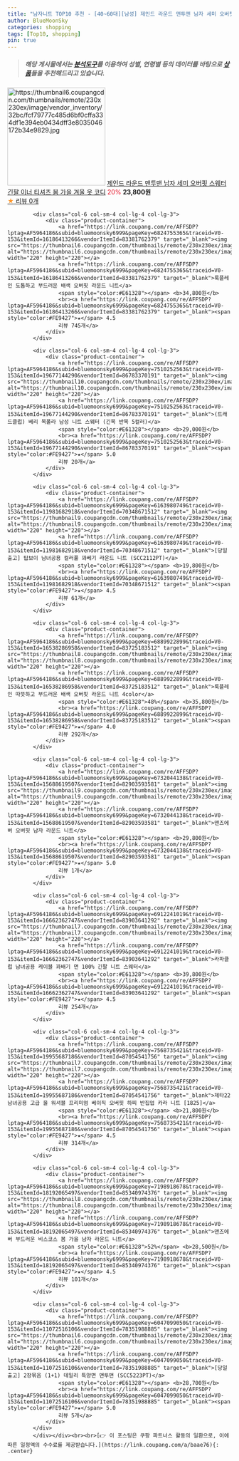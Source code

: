 ```yaml
---
title: "남자니트 TOP10 추천 - [40~60대][남성] 제인드 라운드 맨투맨 남자 세미 오버핏 스웨터 긴팔 이너 티셔츠 봄 가을 겨울 옷 코디"
author: BlueMoonSky
categories: shopping
tags: [Top10, shopping]
pin: true
---
```


> ##### 해당 게시물에서는 [**분석도구**](https://itemscout.io/)를 이용하여 **성별**, **연령별** 등의 데이터를 바탕으로 [**상품**](https://link.coupang.com/a/baae76)들을 추천해드리고 있습니다.
<div class="container"><div class="row">
            <div class="col-6 col-sm-4 col-lg-4 col-lg-3">
                <div class="product-container">
                    <a href="https://link.coupang.com/re/AFFSDP?lptag=AF5964186&subid=bluemoonsky6999&pageKey=7327748285&traceid=V0-153&itemId=18806648288&vendorItemId=87268472723" target="_blank"><img src="https://thumbnail6.coupangcdn.com/thumbnails/remote/230x230ex/image/vendor_inventory/32bc/fcf79777c485d6bf0cffa334df1e394eb0434dff3e8035046172b34e9829.jpg" alt="https://thumbnail6.coupangcdn.com/thumbnails/remote/230x230ex/image/vendor_inventory/32bc/fcf79777c485d6bf0cffa334df1e394eb0434dff3e8035046172b34e9829.jpg" width="220" height="220"></a>
                    <a href="https://link.coupang.com/re/AFFSDP?lptag=AF5964186&subid=bluemoonsky6999&pageKey=7327748285&traceid=V0-153&itemId=18806648288&vendorItemId=87268472723" target="_blank">제인드 라운드 맨투맨 남자 세미 오버핏 스웨터 긴팔 이너 티셔츠 봄 가을 겨울 옷 코디</a>
                    <span style="color:#E61328">20%</span> <b>23,800원</b>
                    <br><a href="https://link.coupang.com/re/AFFSDP?lptag=AF5964186&subid=bluemoonsky6999&pageKey=7327748285&traceid=V0-153&itemId=18806648288&vendorItemId=87268472723" target="_blank"><span style="color:#FE9427">★</span> 
                    리뷰 0개</a>
                </div>
            </div>
            
            <div class="col-6 col-sm-4 col-lg-4 col-lg-3">
                <div class="product-container">
                    <a href="https://link.coupang.com/re/AFFSDP?lptag=AF5964186&subid=bluemoonsky6999&pageKey=6824755365&traceid=V0-153&itemId=16186413266&vendorItemId=83381762379" target="_blank"><img src="https://thumbnail6.coupangcdn.com/thumbnails/remote/230x230ex/image/vendor_inventory/5c5d/d6b43b3e217850ca2e4fcf45c9243d0889ce8a34f40e4943649a238de31e.jpg" alt="https://thumbnail6.coupangcdn.com/thumbnails/remote/230x230ex/image/vendor_inventory/5c5d/d6b43b3e217850ca2e4fcf45c9243d0889ce8a34f40e4943649a238de31e.jpg" width="220" height="220"></a>
                    <a href="https://link.coupang.com/re/AFFSDP?lptag=AF5964186&subid=bluemoonsky6999&pageKey=6824755365&traceid=V0-153&itemId=16186413266&vendorItemId=83381762379" target="_blank">룩플레인 도톰하고 부드러운 배색 오버핏 라운드 니트</a>
                    <span style="color:#E61328"></span> <b>34,800원</b>
                    <br><a href="https://link.coupang.com/re/AFFSDP?lptag=AF5964186&subid=bluemoonsky6999&pageKey=6824755365&traceid=V0-153&itemId=16186413266&vendorItemId=83381762379" target="_blank"><span style="color:#FE9427">★</span> 4.5
                    리뷰 745개</a>
                </div>
            </div>
            
            <div class="col-6 col-sm-4 col-lg-4 col-lg-3">
                <div class="product-container">
                    <a href="https://link.coupang.com/re/AFFSDP?lptag=AF5964186&subid=bluemoonsky6999&pageKey=7510252563&traceid=V0-153&itemId=19677144290&vendorItemId=86783370191" target="_blank"><img src="https://thumbnail10.coupangcdn.com/thumbnails/remote/230x230ex/image/vendor_inventory/98e7/9711f704cdb2cbe459a6d889cb041ae80c23b2a4f6f4c8adfd38aada221f.jpg" alt="https://thumbnail10.coupangcdn.com/thumbnails/remote/230x230ex/image/vendor_inventory/98e7/9711f704cdb2cbe459a6d889cb041ae80c23b2a4f6f4c8adfd38aada221f.jpg" width="220" height="220"></a>
                    <a href="https://link.coupang.com/re/AFFSDP?lptag=AF5964186&subid=bluemoonsky6999&pageKey=7510252563&traceid=V0-153&itemId=19677144290&vendorItemId=86783370191" target="_blank">(트래드클럽) 베리 목폴라 남성 니트 스웨터 (긴목 반목 5컬러)</a>
                    <span style="color:#E61328"></span> <b>29,000원</b>
                    <br><a href="https://link.coupang.com/re/AFFSDP?lptag=AF5964186&subid=bluemoonsky6999&pageKey=7510252563&traceid=V0-153&itemId=19677144290&vendorItemId=86783370191" target="_blank"><span style="color:#FE9427">★</span> 5.0
                    리뷰 20개</a>
                </div>
            </div>
            
            <div class="col-6 col-sm-4 col-lg-4 col-lg-3">
                <div class="product-container">
                    <a href="https://link.coupang.com/re/AFFSDP?lptag=AF5964186&subid=bluemoonsky6999&pageKey=6163980749&traceid=V0-153&itemId=11981682918&vendorItemId=70348671512" target="_blank"><img src="https://thumbnail9.coupangcdn.com/thumbnails/remote/230x230ex/image/vendor_inventory/8f05/03813c808d941cbfe13d8486db0adb27c89bc1d48f83d816ec0a1614fcbe.jpg" alt="https://thumbnail9.coupangcdn.com/thumbnails/remote/230x230ex/image/vendor_inventory/8f05/03813c808d941cbfe13d8486db0adb27c89bc1d48f83d816ec0a1614fcbe.jpg" width="220" height="220"></a>
                    <a href="https://link.coupang.com/re/AFFSDP?lptag=AF5964186&subid=bluemoonsky6999&pageKey=6163980749&traceid=V0-153&itemId=11981682918&vendorItemId=70348671512" target="_blank">[당일출고] 탑보이 남녀공용 컬러풀 꽈베기 라운드 니트 (SCC2112PT)</a>
                    <span style="color:#E61328"></span> <b>19,800원</b>
                    <br><a href="https://link.coupang.com/re/AFFSDP?lptag=AF5964186&subid=bluemoonsky6999&pageKey=6163980749&traceid=V0-153&itemId=11981682918&vendorItemId=70348671512" target="_blank"><span style="color:#FE9427">★</span> 4.5
                    리뷰 61개</a>
                </div>
            </div>
            
            <div class="col-6 col-sm-4 col-lg-4 col-lg-3">
                <div class="product-container">
                    <a href="https://link.coupang.com/re/AFFSDP?lptag=AF5964186&subid=bluemoonsky6999&pageKey=6889922899&traceid=V0-153&itemId=16538286958&vendorItemId=83725183512" target="_blank"><img src="https://thumbnail8.coupangcdn.com/thumbnails/remote/230x230ex/image/vendor_inventory/41f5/b813933f03493e7cd8e87dd848b3817eb684d7dc2cd732f4bab367b63046.jpg" alt="https://thumbnail8.coupangcdn.com/thumbnails/remote/230x230ex/image/vendor_inventory/41f5/b813933f03493e7cd8e87dd848b3817eb684d7dc2cd732f4bab367b63046.jpg" width="220" height="220"></a>
                    <a href="https://link.coupang.com/re/AFFSDP?lptag=AF5964186&subid=bluemoonsky6999&pageKey=6889922899&traceid=V0-153&itemId=16538286958&vendorItemId=83725183512" target="_blank">룩플레인 따뜻하고 부드러운 배색 오버핏 라운드 니트 4color</a>
                    <span style="color:#E61328">48%</span> <b>35,800원</b>
                    <br><a href="https://link.coupang.com/re/AFFSDP?lptag=AF5964186&subid=bluemoonsky6999&pageKey=6889922899&traceid=V0-153&itemId=16538286958&vendorItemId=83725183512" target="_blank"><span style="color:#FE9427">★</span> 4.0
                    리뷰 292개</a>
                </div>
            </div>
            
            <div class="col-6 col-sm-4 col-lg-4 col-lg-3">
                <div class="product-container">
                    <a href="https://link.coupang.com/re/AFFSDP?lptag=AF5964186&subid=bluemoonsky6999&pageKey=6732044138&traceid=V0-153&itemId=15688619507&vendorItemId=82903593581" target="_blank"><img src="https://thumbnail9.coupangcdn.com/thumbnails/remote/230x230ex/image/vendor_inventory/67db/31dfed51247fa5318d496c93d57685c8a527cf15f8d69840348f35048ab0.jpg" alt="https://thumbnail9.coupangcdn.com/thumbnails/remote/230x230ex/image/vendor_inventory/67db/31dfed51247fa5318d496c93d57685c8a527cf15f8d69840348f35048ab0.jpg" width="220" height="220"></a>
                    <a href="https://link.coupang.com/re/AFFSDP?lptag=AF5964186&subid=bluemoonsky6999&pageKey=6732044138&traceid=V0-153&itemId=15688619507&vendorItemId=82903593581" target="_blank">맨즈에버 오버핏 남자 라운드 니트</a>
                    <span style="color:#E61328"></span> <b>29,800원</b>
                    <br><a href="https://link.coupang.com/re/AFFSDP?lptag=AF5964186&subid=bluemoonsky6999&pageKey=6732044138&traceid=V0-153&itemId=15688619507&vendorItemId=82903593581" target="_blank"><span style="color:#FE9427">★</span> 5.0
                    리뷰 1개</a>
                </div>
            </div>
            
            <div class="col-6 col-sm-4 col-lg-4 col-lg-3">
                <div class="product-container">
                    <a href="https://link.coupang.com/re/AFFSDP?lptag=AF5964186&subid=bluemoonsky6999&pageKey=6912241019&traceid=V0-153&itemId=16662362747&vendorItemId=83903641292" target="_blank"><img src="https://thumbnail7.coupangcdn.com/thumbnails/remote/230x230ex/image/vendor_inventory/1de2/f581a9ad0cf2cbcea0b357819fe9b37c7980618ad2de2f20c5a2f9575833.jpg" alt="https://thumbnail7.coupangcdn.com/thumbnails/remote/230x230ex/image/vendor_inventory/1de2/f581a9ad0cf2cbcea0b357819fe9b37c7980618ad2de2f20c5a2f9575833.jpg" width="220" height="220"></a>
                    <a href="https://link.coupang.com/re/AFFSDP?lptag=AF5964186&subid=bluemoonsky6999&pageKey=6912241019&traceid=V0-153&itemId=16662362747&vendorItemId=83903641292" target="_blank">라파클럽 남녀공용 케이블 꽈배기 면 100% 긴팔 니트 스웨터</a>
                    <span style="color:#E61328"></span> <b>39,800원</b>
                    <br><a href="https://link.coupang.com/re/AFFSDP?lptag=AF5964186&subid=bluemoonsky6999&pageKey=6912241019&traceid=V0-153&itemId=16662362747&vendorItemId=83903641292" target="_blank"><span style="color:#FE9427">★</span> 4.5
                    리뷰 254개</a>
                </div>
            </div>
            
            <div class="col-6 col-sm-4 col-lg-4 col-lg-3">
                <div class="product-container">
                    <a href="https://link.coupang.com/re/AFFSDP?lptag=AF5964186&subid=bluemoonsky6999&pageKey=7568735421&traceid=V0-153&itemId=19955687186&vendorItemId=87054541756" target="_blank"><img src="https://thumbnail7.coupangcdn.com/thumbnails/remote/230x230ex/image/vendor_inventory/c1fb/9a9763ce91566aad097cce1f6a7682484d00415153cee9818350e755c05c.jpg" alt="https://thumbnail7.coupangcdn.com/thumbnails/remote/230x230ex/image/vendor_inventory/c1fb/9a9763ce91566aad097cce1f6a7682484d00415153cee9818350e755c05c.jpg" width="220" height="220"></a>
                    <a href="https://link.coupang.com/re/AFFSDP?lptag=AF5964186&subid=bluemoonsky6999&pageKey=7568735421&traceid=V0-153&itemId=19955687186&vendorItemId=87054541756" target="_blank">제타22 남녀공용 고급 울 워셔블 프리미엄 베이직 오버핏 하찌 반집업 카라 니트 [1825]</a>
                    <span style="color:#E61328"></span> <b>21,800원</b>
                    <br><a href="https://link.coupang.com/re/AFFSDP?lptag=AF5964186&subid=bluemoonsky6999&pageKey=7568735421&traceid=V0-153&itemId=19955687186&vendorItemId=87054541756" target="_blank"><span style="color:#FE9427">★</span> 4.5
                    리뷰 314개</a>
                </div>
            </div>
            
            <div class="col-6 col-sm-4 col-lg-4 col-lg-3">
                <div class="product-container">
                    <a href="https://link.coupang.com/re/AFFSDP?lptag=AF5964186&subid=bluemoonsky6999&pageKey=7198918678&traceid=V0-153&itemId=18192065497&vendorItemId=85340974376" target="_blank"><img src="https://thumbnail8.coupangcdn.com/thumbnails/remote/230x230ex/image/vendor_inventory/de9d/91a9c1fae650b95bafbf3dfc3328ed6f93a43b422209de4a9c7ac65cc135.jpg" alt="https://thumbnail8.coupangcdn.com/thumbnails/remote/230x230ex/image/vendor_inventory/de9d/91a9c1fae650b95bafbf3dfc3328ed6f93a43b422209de4a9c7ac65cc135.jpg" width="220" height="220"></a>
                    <a href="https://link.coupang.com/re/AFFSDP?lptag=AF5964186&subid=bluemoonsky6999&pageKey=7198918678&traceid=V0-153&itemId=18192065497&vendorItemId=85340974376" target="_blank">맨즈에버 부드러운 비스코스 봄 가을 남자 라운드 니트</a>
                    <span style="color:#E61328">52%</span> <b>28,500원</b>
                    <br><a href="https://link.coupang.com/re/AFFSDP?lptag=AF5964186&subid=bluemoonsky6999&pageKey=7198918678&traceid=V0-153&itemId=18192065497&vendorItemId=85340974376" target="_blank"><span style="color:#FE9427">★</span> 4.5
                    리뷰 101개</a>
                </div>
            </div>
            
            <div class="col-6 col-sm-4 col-lg-4 col-lg-3">
                <div class="product-container">
                    <a href="https://link.coupang.com/re/AFFSDP?lptag=AF5964186&subid=bluemoonsky6999&pageKey=6047099050&traceid=V0-153&itemId=11072516106&vendorItemId=78351988885" target="_blank"><img src="https://thumbnail6.coupangcdn.com/thumbnails/remote/230x230ex/image/vendor_inventory/3ee0/503d6b99235962bd26f8d6a175dd72b74ec94bcac5a51dd6e2c9c3f6473f.jpg" alt="https://thumbnail6.coupangcdn.com/thumbnails/remote/230x230ex/image/vendor_inventory/3ee0/503d6b99235962bd26f8d6a175dd72b74ec94bcac5a51dd6e2c9c3f6473f.jpg" width="220" height="220"></a>
                    <a href="https://link.coupang.com/re/AFFSDP?lptag=AF5964186&subid=bluemoonsky6999&pageKey=6047099050&traceid=V0-153&itemId=11072516106&vendorItemId=78351988885" target="_blank">[당일출고] 2장묶음 (1+1) 데일리 특양면 맨투맨 (SCC5223PT)</a>
                    <span style="color:#E61328"></span> <b>28,700원</b>
                    <br><a href="https://link.coupang.com/re/AFFSDP?lptag=AF5964186&subid=bluemoonsky6999&pageKey=6047099050&traceid=V0-153&itemId=11072516106&vendorItemId=78351988885" target="_blank"><span style="color:#FE9427">★</span> 5.0
                    리뷰 5개</a>
                </div>
            </div>
            </div></div><br><br>[👉 이 포스팅은 쿠팡 파트너스 활동의 일환으로, 이에 따른 일정액의 수수료를 제공받습니다.](https://link.coupang.com/a/baae76){: .center}